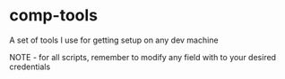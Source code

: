 # comp-tools
A set of tools I use for getting setup on any dev machine


NOTE - for all scripts, remember to modify any field with <PASSWORD> to your desired credentials
